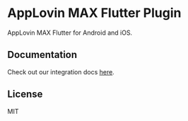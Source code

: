 # AppLovin MAX Flutter Plugin

AppLovin MAX Flutter for Android and iOS.

## Documentation
Check out our integration docs [here](https://dash.applovin.com/documentation/mediation/flutter/getting-started/integration).

## License
MIT
